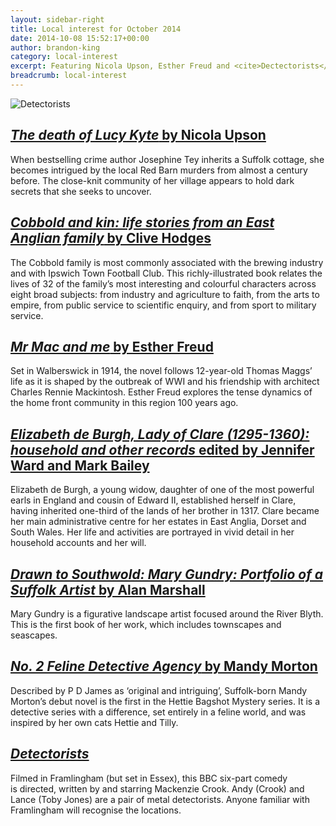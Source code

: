 ```yaml
---
layout: sidebar-right
title: Local interest for October 2014
date: 2014-10-08 15:52:17+00:00
author: brandon-king
category: local-interest
excerpt: Featuring Nicola Upson, Esther Freud and <cite>Dectectorists</cite>.
breadcrumb: local-interest
---
```

![Detectorists](/images/featured/featured-detectorists.jpg)

## [<cite>The death of Lucy Kyte</cite> by Nicola Upson](http://suffolk.spydus.co.uk/cgi-bin/spydus.exe/ENQ/OPAC/BIBENQ/7633736?QRY=CTIBIB%3C%20IRN(23266958)&QRYTEXT=The%20death%20of%20Lucy%20Kyte)

When bestselling crime author Josephine Tey inherits a Suffolk cottage, she becomes intrigued by the local Red Barn murders from almost a century before. The close-knit community of her village appears to hold dark secrets that she seeks to uncover.

## [<cite>Cobbold and kin: life stories from an East Anglian family</cite> by Clive Hodges](http://suffolk.spydus.co.uk/cgi-bin/spydus.exe/ENQ/OPAC/BIBENQ/7645935?QRY=CTIBIB%3C%20IRN(44635108)&QRYTEXT=Cobbold%20and%20kin%20%3A%20life%20stories%20from%20an%20East%20Anglian%20family)

The Cobbold family is most commonly associated with the brewing industry and with Ipswich Town Football Club. This richly-illustrated book relates the lives of 32 of the family&#8217;s most interesting and colourful characters across eight broad subjects: from industry and agriculture to faith, from the arts to empire, from public service to scientific enquiry, and from sport to military service.

## [<cite>Mr Mac and me</cite> by Esther Freud](http://suffolk.spydus.co.uk/cgi-bin/spydus.exe/ENQ/OPAC/BIBENQ/7644752?QRY=CTIBIB%3C%20IRN(40362836)&QRYTEXT=Mr%20Mac%20and%20me)

Set in Walberswick in 1914, the novel follows 12-year-old Thomas Maggs&#8217; life as it is shaped by the outbreak of WWI and his friendship with architect Charles Rennie Mackintosh. Esther Freud explores the tense dynamics of the home front community in this region 100 years ago.

## [<cite>Elizabeth de Burgh, Lady of Clare (1295-1360): household and other records</cite> edited by Jennifer Ward and Mark Bailey](http://suffolk.spydus.co.uk/cgi-bin/spydus.exe/ENQ/OPAC/BIBENQ/7643279?QRY=CTIBIB%3C%20IRN(35305281)&QRYTEXT=Elizabeth%20de%20Burgh%2C%20Lady%20of%20Clare%20(1295-1360)%20%3A%20household%20and%20other%20records)

Elizabeth de Burgh, a young widow, daughter of one of the most powerful earls in England and cousin of Edward II, established herself in Clare, having inherited one-third of the lands of her brother in 1317. Clare became her main administrative centre for her estates in East Anglia, Dorset and South Wales. Her life and activities are portrayed in vivid detail in her household accounts and her will.

## [<cite>Drawn to Southwold: Mary Gundry: Portfolio of a Suffolk Artist</cite> by Alan Marshall](http://suffolk.spydus.co.uk/cgi-bin/spydus.exe/ENQ/OPAC/BIBENQ/7635893?QRY=CTIBIB%3C%20IRN(44978841)&QRYTEXT=Drawn%20to%20Southwold%20%3A%20Mary%20Gundry%3A%20Portfolio%20of%20a%20Suffolk%20Artist)

Mary Gundry is a figurative landscape artist focused around the River Blyth. This is the first book of her work, which includes townscapes and seascapes.

## [<cite>No. 2 Feline Detective Agency</cite> by Mandy Morton](http://suffolk.spydus.co.uk/cgi-bin/spydus.exe/ENQ/OPAC/BIBENQ/7637433?QRY=CTIBIB%3C%20IRN(44978153)&QRYTEXT=No.%202%20Feline%20Detective%20Agency%20%3A%20A%20Hettie%20Bagshot%20Mystery)

Described by P D James as &#8216;original and intriguing&#8217;, Suffolk-born Mandy Morton&#8217;s debut novel is the first in the Hettie Bagshot Mystery series. It is a detective series with a difference, set entirely in a feline world, and was inspired by her own cats Hettie and Tilly.

## [<cite>Detectorists</cite>](http://suffolk.spydus.co.uk/cgi-bin/spydus.exe/ENQ/OPAC/BIBENQ/7627516?QRY=CTIBIB%3C%20IRN(42902720)&QRYTEXT=Detectorists%20%5Bvideorecording%5D)

Filmed in Framlingham (but set in Essex), this BBC six-part comedy is directed, written by and starring Mackenzie Crook. Andy (Crook) and Lance (Toby Jones) are a pair of metal detectorists. Anyone familiar with Framlingham will recognise the locations.
